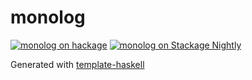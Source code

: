 # monolog
[![monolog on hackage](https://img.shields.io/hackage/v/monolog)](http://hackage.haskell.org/package/monolog)
[![monolog on Stackage Nightly](https://stackage.org/package/monolog/badge/nightly)](https://stackage.org/nightly/package/monolog)

Generated with [template-haskell](https://github.com/jonascarpay/template-haskell)
